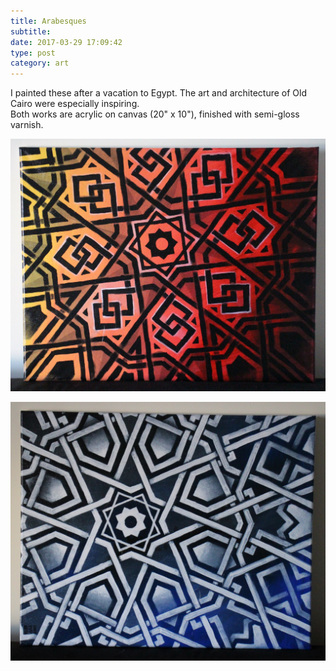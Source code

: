 ```yaml
---
title: Arabesques
subtitle:
date: 2017-03-29 17:09:42
type: post
category: art
---
```


I painted these after a vacation to Egypt. The art and architecture of Old Cairo were especially inspiring. <!-- more -->  
Both works are acrylic on canvas (20" x 10"), finished with semi-gloss varnish.

![yep yep yep](./RJS-001-levant-one.jpg "yep yep")

![yep yep yep](./RJS-002-levant-two.jpg "yep yep")
